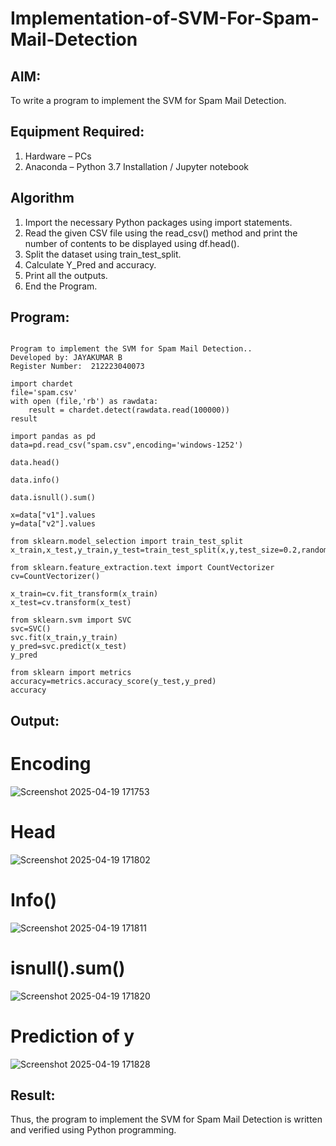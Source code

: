 # Implementation-of-SVM-For-Spam-Mail-Detection

## AIM:
To write a program to implement the SVM for Spam Mail Detection.

## Equipment Required:
1. Hardware – PCs
2. Anaconda – Python 3.7 Installation / Jupyter notebook

## Algorithm
1. Import the necessary Python packages using import statements.
2. Read the given CSV file using the read_csv() method and print the number of contents to be displayed using df.head().
3. Split the dataset using train_test_split.
4. Calculate Y_Pred and accuracy.
5. Print all the outputs.
6. End the Program.

## Program:
```

Program to implement the SVM for Spam Mail Detection..
Developed by: JAYAKUMAR B
Register Number:  212223040073

```
```
import chardet
file='spam.csv'
with open (file,'rb') as rawdata:
    result = chardet.detect(rawdata.read(100000))
result

import pandas as pd
data=pd.read_csv("spam.csv",encoding='windows-1252')

data.head()

data.info()

data.isnull().sum()

x=data["v1"].values
y=data["v2"].values

from sklearn.model_selection import train_test_split
x_train,x_test,y_train,y_test=train_test_split(x,y,test_size=0.2,random_state=0)

from sklearn.feature_extraction.text import CountVectorizer
cv=CountVectorizer()

x_train=cv.fit_transform(x_train)
x_test=cv.transform(x_test)

from sklearn.svm import SVC
svc=SVC()
svc.fit(x_train,y_train)
y_pred=svc.predict(x_test)
y_pred

from sklearn import metrics
accuracy=metrics.accuracy_score(y_test,y_pred)
accuracy
```

## Output:
# Encoding
![Screenshot 2025-04-19 171753](https://github.com/user-attachments/assets/f486db4c-29d4-4d62-b575-f148e8af6397)

# Head

![Screenshot 2025-04-19 171802](https://github.com/user-attachments/assets/3eef4370-5117-4072-8c0a-309453a0bd28)

# Info()

![Screenshot 2025-04-19 171811](https://github.com/user-attachments/assets/8a0987d3-d6fa-4eeb-bfb0-4eb40f6aac09)


# isnull().sum()

![Screenshot 2025-04-19 171820](https://github.com/user-attachments/assets/c607c5bd-4d9e-441e-be25-4147a8292e68)

# Prediction of y
![Screenshot 2025-04-19 171828](https://github.com/user-attachments/assets/92f5f39d-db82-4e33-9c27-e9c7851bc8fa)








## Result:
Thus, the program to implement the SVM for Spam Mail Detection is written and verified using Python programming.
